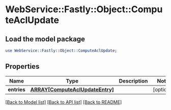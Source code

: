 # WebService::Fastly::Object::ComputeAclUpdate

## Load the model package
```perl
use WebService::Fastly::Object::ComputeAclUpdate;
```

## Properties
Name | Type | Description | Notes
------------ | ------------- | ------------- | -------------
**entries** | [**ARRAY[ComputeAclUpdateEntry]**](ComputeAclUpdateEntry.md) |  | [optional] 

[[Back to Model list]](../README.md#documentation-for-models) [[Back to API list]](../README.md#documentation-for-api-endpoints) [[Back to README]](../README.md)


